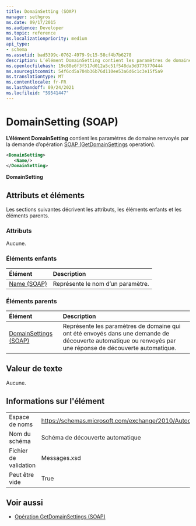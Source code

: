 ```yaml
---
title: DomainSetting (SOAP)
manager: sethgros
ms.date: 09/17/2015
ms.audience: Developer
ms.topic: reference
ms.localizationpriority: medium
api_type:
- schema
ms.assetid: bad5399c-0762-4979-9c15-58cf4b7b6278
description: L’élément DomainSetting contient les paramètres de domaine renvoyés par la demande d’opération SOAP (GetDomainSettings operation).
ms.openlocfilehash: 19c88e6f3f517d012a5c51f548da3d3776770444
ms.sourcegitcommit: 54f6cd5a704b36b76d110ee53a6d6c1c3e15f5a9
ms.translationtype: MT
ms.contentlocale: fr-FR
ms.lasthandoff: 09/24/2021
ms.locfileid: "59541447"
---
```

# <a name="domainsetting-soap"></a>DomainSetting (SOAP)

**L’élément DomainSetting** contient les paramètres de domaine renvoyés par la demande d’opération [SOAP (GetDomainSettings](getdomainsettings-operation-soap.md) operation). 
  
```XML
<DomainSetting>
   <Name/>
</DomainSetting>
```

 **DomainSetting**
## <a name="attributes-and-elements"></a>Attributs et éléments

Les sections suivantes décrivent les attributs, les éléments enfants et les éléments parents.
  
### <a name="attributes"></a>Attributs

Aucune.
  
### <a name="child-elements"></a>Éléments enfants

|**Élément**|**Description**|
|:-----|:-----|
|[Name (SOAP)](name-soap.md) <br/> |Représente le nom d’un paramètre.  <br/> |
   
### <a name="parent-elements"></a>Éléments parents

|**Élément**|**Description**|
|:-----|:-----|
|[DomainSettings (SOAP)](domainsettings-soap.md) <br/> |Représente les paramètres de domaine qui ont été envoyés dans une demande de découverte automatique ou renvoyés par une réponse de découverte automatique.  <br/> |
   
## <a name="text-value"></a>Valeur de texte

Aucune.
  
## <a name="element-information"></a>Informations sur l'élément

|||
|:-----|:-----|
|Espace de noms  <br/> |https://schemas.microsoft.com/exchange/2010/Autodiscover  <br/> |
|Nom du schéma  <br/> |Schéma de découverte automatique  <br/> |
|Fichier de validation  <br/> |Messages.xsd  <br/> |
|Peut être vide  <br/> |True  <br/> |
   
## <a name="see-also"></a>Voir aussi

- [Opération GetDomainSettings (SOAP)](getdomainsettings-operation-soap.md)


